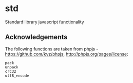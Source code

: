 std
===

Standard library javascript functionality

Acknowledgements
----------------

The following functions are taken from phpjs - https://github.com/kvz/phpjs, http://phpjs.org/pages/license:

	pack
	unpack
	crc32
	utf8_encode

